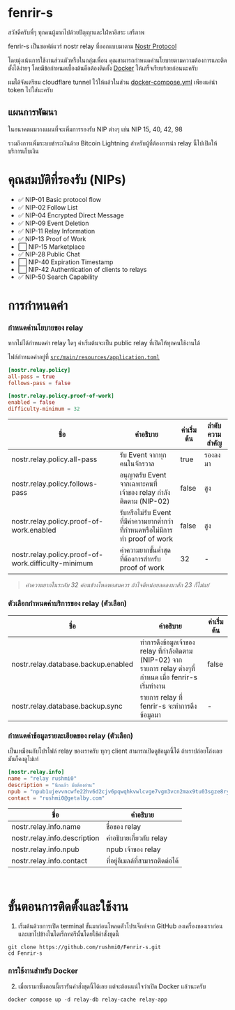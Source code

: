 # fenrir-s

สวัสดีครับพี่ๆ ทุกคนผู้มากไปด้วยปัญญาและใฝ่หาอิสระ เสรีภาพ

fenrir-s เป็นซอฟต์แวร์ nostr relay ที่ออกแบบมาตาม [Nostr Protocol](https://nostr.com/)

โดยมุ่งเน้นการใช้งานส่วนตัวหรือในกลุ่มเพื่อน คุณสามารถกำหนดค่านโยบายตามความต้องการและติดตั้งได้ง่ายๆ
โดยมีข้อกำหนดเบื้องต้นคือต้องติดตั้ง [Docker](https://www.docker.com/products/docker-desktop/) ให้เสร็จเรียบร้อยก่อนนะครับ

ผมได้จัดเตรียม cloudflare tunnel ไว้ให้แล้วในส่วน [docker-compose.yml](docker-compose.yml) เพียงแค่นำ token ไปใส่นะครับ

## แผนการพัฒนา

ในอนาคตผมวางแผนที่จะเพิ่มการรองรับ NIP ต่างๆ เช่น NIP 15, 40, 42, 98

รวมถึงการเพิ่มระบบชำระเงินด้วย Bitcoin Lightning สำหรับผู้ที่ต้องการนำ relay นี้ไปเปิดให้บริการเก็บเงิน

# คุณสมบัติที่รองรับ (NIPs)

- ✅ NIP-01 Basic protocol flow
- ✅ NIP-02 Follow List
- ✅ NIP-04 Encrypted Direct Message
- ✅ NIP-09 Event Deletion
- ✅ NIP-11 Relay Information
- ✅ NIP-13 Proof of Work
- ⬜ NIP-15 Marketplace
- ✅ NIP-28 Public Chat
- ⬜ NIP-40 Expiration Timestamp
- ⬜ NIP-42 Authentication of clients to relays
- ✅ NIP-50 Search Capability

# การกำหนดค่า

### กำหนดค่านโยบายของ relay

หากไม่ได้กำหนดค่า relay ใดๆ ค่าเริ่มต้นจะเป็น public relay ที่เปิดให้ทุกคนใช้งานได้

ไฟล์กำหนดค่าอยู่ที่ [`src/main/resources/application.toml`](src/main/resources/application.toml)

```toml
[nostr.relay.policy]
all-pass = true
follows-pass = false

[nostr.relay.policy.proof-of-work]
enabled = false
difficulty-minimum = 32
```

| ชื่อ                                                | คำอธิบาย                                                                       | ค่าเริ่มต้น | ลำดับความสำคัญ |
|-----------------------------------------------------|--------------------------------------------------------------------------------|-------------|----------------|
| nostr.relay.policy.all-pass                         | รับ Event จากทุกคนในจักรวาล                                                    | true        | รองลงมา        |
| nostr.relay.policy.follows-pass                     | อนุญาตรับ Event จากเฉพาะคนที่เจ้าของ relay กำลังติดตาม (NIP-02)                | false       | สูง            |
| nostr.relay.policy.proof-of-work.enabled            | รับหรือไม่รับ Event ที่มีค่าความยากต่ำกว่าที่กำหนดหรือไม่มีการทำ proof of work | false       | สูง            |
| nostr.relay.policy.proof-of-work.difficulty-minimum | ค่าความยากขั้นต่ำสุดที่ต้องการสำหรับ proof of work                             | 32          | -              |

> _ค่าความยากในระดับ 32 ค่อนข้างโหดพอสมควร ถ้าใจดีหน่อยลดลงมาสัก 23 ก็ไม่แย่_

### ตัวเลือกกำหนดค่าบริการของ relay (ตัวเลือก)

| ชื่อ                                | คำอธิบาย                                                                                                    | ค่าเริ่มต้น |
|-------------------------------------|-------------------------------------------------------------------------------------------------------------|-------------|
| nostr.relay.database.backup.enabled | ทำการดึงข้อมูลเจ้าของ relay ที่กำลังติดตาม (NIP-02) จากรายการ relay ต่างๆที่กำหนด เมื่อ fenrir-s เริ่มทำงาน | false       |
| nostr.relay.database.backup.sync    | รายการ relay ที่ fenrir-s จะทำการดึงข้อมูลมา                                                                | -           |

### กำหนดค่าข้อมูลรายละเอียดของ relay (ตัวเลือก)
เป็นเหมือนกับโปรไฟล์ relay ของเราครับ ทุกๆ client สามารถเปิดดูข้อมูลนี้ได้ ถ้าเราปล่อยโล่งเลย มันก็คงดูไม่เท่ 

```toml
[nostr.relay.info]
name = "relay rushmi0"
description = "นึกแล้ว มึงต้องอ่าน"
npub = "npub1ujevvncwfe22hv6d2cjv6pqwqhkvwlcvge7vgm3vcn2max9tu03sgze8ry"
contact = "rushmi0@getalby.com"
```

| ชื่อ                         | คำอธิบาย                         |
|------------------------------|----------------------------------|
| nostr.relay.info.name        | ชื่อของ relay                    |
| nostr.relay.info.description | คำอธิบายเกี่ยวกับ relay          |
| nostr.relay.info.npub        | npub เจ้าของ relay               |
| nostr.relay.info.contact     | ที่อยู่อีเมลล์ที่สามารถติดต่อได้ |

<br>

# ขั้นตอนการติดตั้งและใช้งาน

1. เริ่มต้นด้วยการเปิด terminal ขั้นมาก่อนโหลดตัวโปรเจ็กต์จาก GitHub ลงเครื่องของเราก่อน
   และเขาไปข้างในไดเร็กทอรีนั้นโดยใช้คำสั่งชุดนี้

```shell
git clone https://github.com/rushmi0/Fenrir-s.git
cd Fenrir-s
````

### การใช้งานสำหรับ Docker

2. เมื่อเรามาขั้นตอนนี้เรารันคำสั่งชุดนี้ได้เลย แต่จะต้อนแน่ใจว่าเปิด Docker แล้วนะครับ

```shell
docker compose up -d relay-db relay-cache relay-app
```

